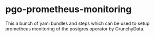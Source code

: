 # pgo-prometheus-monitoring
This a bunch of yaml bundles and steps which can be used to setup prometheus monitoring of the postgres operator by CrunchyData. 
